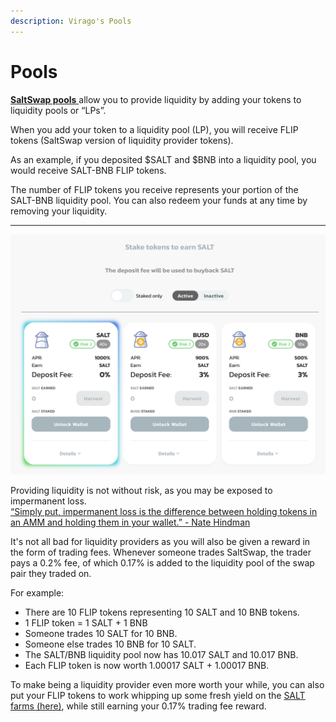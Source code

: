 ```yaml
---
description: Virago's Pools
---
```


# Pools

[**SaltSwap pools** ](https://exchange.saltswap.finance/#/pool)allow you to provide liquidity by adding your tokens to liquidity pools or “LPs”.

When you add your token to a liquidity pool \(LP\), you will receive FLIP tokens \(SaltSwap version of liquidity provider tokens\).

As an example, if you deposited $SALT and $BNB into a liquidity pool, you would receive SALT-BNB FLIP tokens.

The number of FLIP tokens you receive represents your portion of the SALT-BNB liquidity pool. You can also redeem your funds at any time by removing your liquidity.

---

![SaltSwap Pools UI](../.gitbook/assets/pools.png)

Providing liquidity is not without risk, as you may be exposed to impermanent loss.  
[“Simply put, impermanent loss is the difference between holding tokens in an AMM and holding them in your wallet.” - Nate Hindman](https://blog.bancor.network/beginners-guide-to-getting-rekt-by-impermanent-loss-7c9510cb2f22)

It's not all bad for liquidity providers as you will also be given a reward in the form of trading fees. Whenever someone trades SaltSwap, the trader pays a 0.2% fee, of which 0.17% is added to the liquidity pool of the swap pair they traded on.

For example:

- There are 10 FLIP tokens representing 10 SALT and 10 BNB tokens.
- 1 FLIP token = 1 SALT + 1 BNB
- Someone trades 10 SALT for 10 BNB.
- Someone else trades 10 BNB for 10 SALT.
- The SALT/BNB liquidity pool now has 10.017 SALT and 10.017 BNB.
- Each FLIP token is now worth 1.00017 SALT + 1.00017 BNB.

To make being a liquidity provider even more worth your while, you can also put your FLIP tokens to work whipping up some fresh yield on the [SALT farms \(here\)](https://www.saltswap.finance/farms), while still earning your 0.17% trading fee reward.
